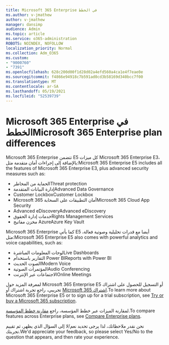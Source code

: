 ```yaml
---
title: Microsoft 365 Enterprise في الخطط
ms.author: v-jmathew
author: v-jmathew
manager: dansimp
audience: Admin
ms.topic: article
ms.service: o365-administration
ROBOTS: NOINDEX, NOFOLLOW
localization_priority: Normal
ms.collection: Adm_O365
ms.custom:
- "9000760"
- "7391"
ms.openlocfilehash: 628c200d00f1d28d02a4efd560a4ca1e4f7eae0e
ms.sourcegitcommit: f4866e94918c7b591ad0cd3b58169d340bcc7f00
ms.translationtype: MT
ms.contentlocale: ar-SA
ms.lasthandoff: 05/19/2021
ms.locfileid: "52539739"
---
```

# <a name="microsoft-365-enterprise-plan-differences"></a><span data-ttu-id="a1c98-102">Microsoft 365 Enterprise في الخطط</span><span class="sxs-lookup"><span data-stu-id="a1c98-102">Microsoft 365 Enterprise plan differences</span></span>

<span data-ttu-id="a1c98-103">Microsoft 365 Enterprise تتضمن E5 كل ميزات Microsoft 365 Enterprise E3، بالإضافة إلى إجراءات أمان متقدمة مثل:</span><span class="sxs-lookup"><span data-stu-id="a1c98-103">Microsoft 365 Enterprise E5 includes all the features of Microsoft 365 Enterprise E3, plus advanced security measures such as:</span></span>

- <span data-ttu-id="a1c98-104">الحماية من المخاطر</span><span class="sxs-lookup"><span data-stu-id="a1c98-104">Threat protection</span></span>
- <span data-ttu-id="a1c98-105">إدارة البيانات المتقدمة</span><span class="sxs-lookup"><span data-stu-id="a1c98-105">Advanced Data Governance</span></span>
- <span data-ttu-id="a1c98-106">Customer Lockbox</span><span class="sxs-lookup"><span data-stu-id="a1c98-106">Customer Lockbox</span></span>
- <span data-ttu-id="a1c98-107">Microsoft 365 أمان التطبيقات على السحابة</span><span class="sxs-lookup"><span data-stu-id="a1c98-107">Microsoft 365 Cloud App Security</span></span>
- <span data-ttu-id="a1c98-108">Advanced eDiscovery</span><span class="sxs-lookup"><span data-stu-id="a1c98-108">Advanced eDiscovery</span></span>
- <span data-ttu-id="a1c98-109">خدمات إدارة الحقوق</span><span class="sxs-lookup"><span data-stu-id="a1c98-109">Rights Management Services</span></span>
- <span data-ttu-id="a1c98-110">مخزن مفاتيح Azure</span><span class="sxs-lookup"><span data-stu-id="a1c98-110">Azure Key Vault</span></span>

<span data-ttu-id="a1c98-111">Microsoft 365 Enterprise كما يأتي E5 أيضا مع قدرات تحليلية وصوتية فعالة، مثل:</span><span class="sxs-lookup"><span data-stu-id="a1c98-111">Microsoft 365 Enterprise E5 also comes with powerful analytics and voice capabilities, such as:</span></span>

- <span data-ttu-id="a1c98-112">لوحات المعلومات المباشرة</span><span class="sxs-lookup"><span data-stu-id="a1c98-112">Live Dashboards</span></span>
- <span data-ttu-id="a1c98-113">التقارير باستخدام Power BI</span><span class="sxs-lookup"><span data-stu-id="a1c98-113">Reports with Power BI</span></span>
- <span data-ttu-id="a1c98-114">الصوت الحديث</span><span class="sxs-lookup"><span data-stu-id="a1c98-114">Modern Voice</span></span>
- <span data-ttu-id="a1c98-115">المؤتمرات الصوتية</span><span class="sxs-lookup"><span data-stu-id="a1c98-115">Audio Conferencing</span></span>
- <span data-ttu-id="a1c98-116">الاجتماعات عبر الإنترنت</span><span class="sxs-lookup"><span data-stu-id="a1c98-116">Online Meetings</span></span>

<span data-ttu-id="a1c98-117">لمعرفة المزيد حول Microsoft 365 Enterprise E5 أو التسجيل للحصول على اشتراك تجريبي، راجع تجربة اشتراك أو [Microsoft 365 اشتراك](https://go.microsoft.com/fwlink/?linkid=2099673).</span><span class="sxs-lookup"><span data-stu-id="a1c98-117">To learn more about Microsoft 365 Enterprise E5 or to sign up for a trial subscription, see [Try or buy a Microsoft 365 subscription](https://go.microsoft.com/fwlink/?linkid=2099673).</span></span>

<span data-ttu-id="a1c98-118">لمقارنة الميزات عبر خطط المؤسسة، راجع [مقارنة خطط المؤسسة](https://go.microsoft.com/fwlink/?linkid=2097200).</span><span class="sxs-lookup"><span data-stu-id="a1c98-118">To compare features across Enterprise plans, see [Compare Enterprise plans](https://go.microsoft.com/fwlink/?linkid=2097200).</span></span>

<span data-ttu-id="a1c98-119">نحن نقدر ملاحظاتك، لذا يرجى تحديد نعم/لا إلى السؤال الذي يظهر، ثم تقييم تجربتك.</span><span class="sxs-lookup"><span data-stu-id="a1c98-119">We'd appreciate your feedback, so please select Yes/No to the question that appears, and then rate your experience.</span></span>
